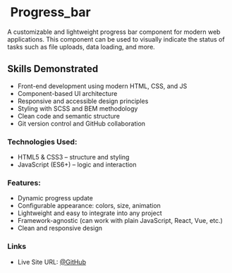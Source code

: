 #  Progress_bar
A customizable and lightweight progress bar component for modern web applications. This component can be used to visually indicate the status of tasks such as file uploads, data loading, and more.

## Skills Demonstrated
- Front-end development using modern HTML, CSS, and JS
- Component-based UI architecture
- Responsive and accessible design principles
- Styling with SCSS and BEM methodology
- Clean code and semantic structure
- Git version control and GitHub collaboration

### Technologies Used:
- HTML5 & CSS3 – structure and styling
- JavaScript (ES6+) – logic and interaction

### Features:
- Dynamic progress update
- Configurable appearance: colors, size, animation
- Lightweight and easy to integrate into any project
- Framework-agnostic (can work with plain JavaScript, React, Vue, etc.)
- Clean and responsive design

### Links

- Live Site URL: [@GitHub](https://progrbar.netlify.app/) 
